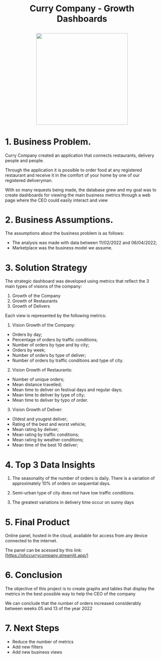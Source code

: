 # <p align="center" dir="auto">Curry Company - Growth Dashboards</p>
## <p align="center" dir="auto"></p>
<div align="center">
<img src="https://user-images.githubusercontent.com/103151311/211296736-d93ad12d-a762-4815-91fe-42c453e90282.jpg" width="300" />
</div>

# 1. Business Problem.

Curry Company created an application that connects restaurants, delivery people and people.

Through the application it is possible to order food at any registered restaurant and receive it in the comfort of your home by one of our registered deliveryman.


With so many requests being made, the database grew and my goal was to create dashboards for viewing the main business metrics through a web page where the CEO could easily interact and view


# 2. Business Assumptions.

The assumptions about the business problem is as follows:

- The analysis was made with data between 11/02/2022 and 06/04/2022;
- Marketplace was the business model we assume.


# 3. Solution Strategy

The strategic dashboard was developed using metrics that reflect the 3 main types of visions of the company:

1. Growth of the Company
2. Growth of Restaurants
3. Growth of Delivers

Each view is represented by the following metrics:

1. Vision Growth of the Company:
  - Orders by day;
  - Percentage of orders by traffic conditions;
  - Number of orders by type and by city;
  - Orders by week;
  - Number of orders by type of deliver;
  - Number of orders by traffic conditions and type of city.
  
2. Vision Growth of Restaurants:
  - Number of unique orders;
  - Mean distance travelled;
  - Mean time to deliver on festival days and regular days;
  - Mean time to deliver by type of city;
  - Mean time to deliver by typo of order.
  
  
3. Vision Growth of Deliver:
  - Oldest and yougest deliver;
  - Rating of the best and worst vehicle;
  - Mean rating by deliver;
  - Mean rating by traffic conditions;
  - Mean rating by weather conditions;
  - Mean time of the best 10 deliver; 


# 4. Top 3 Data Insights

1. The seasonality of the number of orders is daily. There is a variation of approximately 10% of orders on sequential days.

2. Semi-urban type of city does not have low traffic conditions.

3. The greatest variations in delivery time occur on sunny days


# 5. Final Product

Online panel, hosted in the cloud, available for access from any device connected to the internet.

The panel can be acessed by this link: [https://phccurrycompany.streamlit.app/]  

# 6. Conclusion

The objective of this project is to create graphs and tables that display the metrics in the best possible way to help the CEO of the company

We can conclude that the number of orders increased considerably between weeks 05 and 13 of the year 2022

# 7. Next Steps

- Reduce the number of metrics
- Add new filters
- Add new business views
